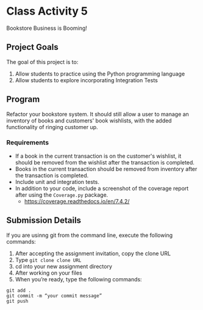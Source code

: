 # Class Activity 5

Bookstore Business is Booming!
## Project Goals
The goal of this project is to:
1. Allow students to practice using the Python programming language
2. Allow students to explore incorporating Integration Tests

## Program
Refactor your bookstore system. It should still allow a user to manage an inventory of books and customers' book wishlists, with the added functionality of ringing customer up. 

### Requirements 
- If a book in the current transaction is on the customer's wishlist, it should be removed from the wishlist after the transaction is completed.
- Books in the current transaction should be removed from inventory after the transaction is completed.
- Include unit and integration tests.
- In addition to your code, include a screenshot of the coverage report after using the `Coverage.py` package.
  - https://coverage.readthedocs.io/en/7.4.2/  

## Submission Details
If you are usinng git from the command line, execute the following commands:
1.	After accepting the assignment invitation, copy the clone URL
2.	Type 
```git clone clone URL```
3.	cd into your new assignment directory
4.	After working on your files
5.	When you’re ready, type the following commands: 
```
git add .
git commit -m “your commit message”
git push
```
